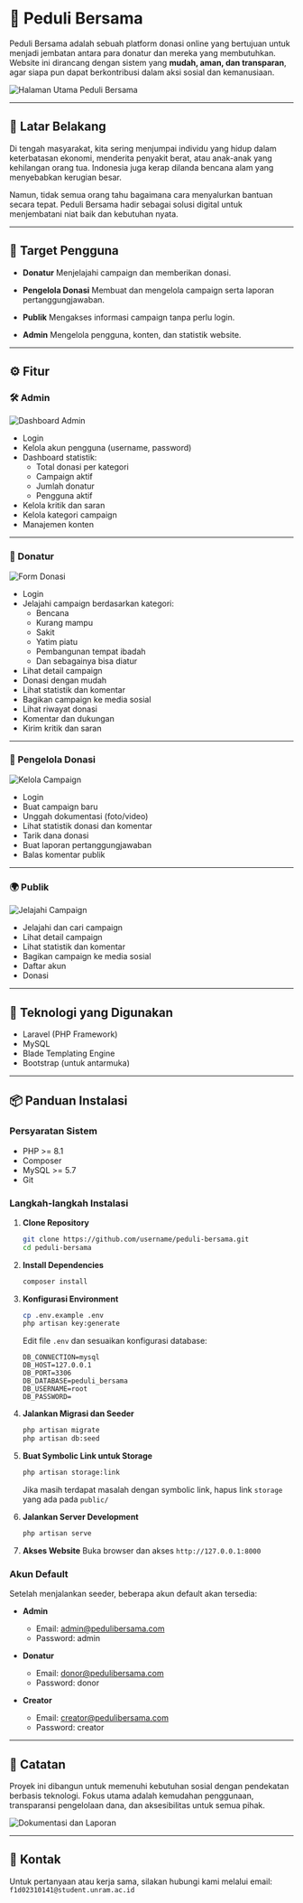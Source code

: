 # 🌱 Peduli Bersama

Peduli Bersama adalah sebuah platform donasi online yang bertujuan untuk menjadi jembatan antara para donatur dan mereka yang membutuhkan. Website ini dirancang dengan sistem yang **mudah, aman, dan transparan**, agar siapa pun dapat berkontribusi dalam aksi sosial dan kemanusiaan.

![Halaman Utama Peduli Bersama](docs/home.png)

---

## 📌 Latar Belakang

Di tengah masyarakat, kita sering menjumpai individu yang hidup dalam keterbatasan ekonomi, menderita penyakit berat, atau anak-anak yang kehilangan orang tua. Indonesia juga kerap dilanda bencana alam yang menyebabkan kerugian besar.

Namun, tidak semua orang tahu bagaimana cara menyalurkan bantuan secara tepat. Peduli Bersama hadir sebagai solusi digital untuk menjembatani niat baik dan kebutuhan nyata.

---

## 👥 Target Pengguna

- **Donatur**
  Menjelajahi campaign dan memberikan donasi.

- **Pengelola Donasi**
  Membuat dan mengelola campaign serta laporan pertanggungjawaban.

- **Publik**
  Mengakses informasi campaign tanpa perlu login.

- **Admin**
  Mengelola pengguna, konten, dan statistik website.

---

## ⚙️ Fitur

### 🛠️ Admin

![Dashboard Admin](docs/dashboard%20admin.png)

- Login
- Kelola akun pengguna (username, password)
- Dashboard statistik:
  - Total donasi per kategori
  - Campaign aktif
  - Jumlah donatur
  - Pengguna aktif
- Kelola kritik dan saran
- Kelola kategori campaign
- Manajemen konten

---

### 💝 Donatur

![Form Donasi](docs/form%20donasi.png)

- Login
- Jelajahi campaign berdasarkan kategori:
  - Bencana
  - Kurang mampu
  - Sakit
  - Yatim piatu
  - Pembangunan tempat ibadah
  - Dan sebagainya bisa diatur
- Lihat detail campaign
- Donasi dengan mudah
- Lihat statistik dan komentar
- Bagikan campaign ke media sosial
- Lihat riwayat donasi
- Komentar dan dukungan
- Kirim kritik dan saran

---

### 📢 Pengelola Donasi

![Kelola Campaign](docs/kelola%20campaign.png)

- Login
- Buat campaign baru
- Unggah dokumentasi (foto/video)
- Lihat statistik donasi dan komentar
- Tarik dana donasi
- Buat laporan pertanggungjawaban
- Balas komentar publik

---

### 🌍 Publik

![Jelajahi Campaign](docs/jelajahi%20campaign.png)

- Jelajahi dan cari campaign
- Lihat detail campaign
- Lihat statistik dan komentar
- Bagikan campaign ke media sosial
- Daftar akun
- Donasi

---

## 🚀 Teknologi yang Digunakan

- Laravel (PHP Framework)
- MySQL
- Blade Templating Engine
- Bootstrap (untuk antarmuka)

---

## 📦 Panduan Instalasi

### Persyaratan Sistem
- PHP >= 8.1
- Composer
- MySQL >= 5.7
- Git

### Langkah-langkah Instalasi

1. **Clone Repository**
   ```bash
   git clone https://github.com/username/peduli-bersama.git
   cd peduli-bersama
   ```

2. **Install Dependencies**
   ```bash
   composer install
   ```

3. **Konfigurasi Environment**
   ```bash
   cp .env.example .env
   php artisan key:generate
   ```
   Edit file `.env` dan sesuaikan konfigurasi database:
   ```
   DB_CONNECTION=mysql
   DB_HOST=127.0.0.1
   DB_PORT=3306
   DB_DATABASE=peduli_bersama
   DB_USERNAME=root
   DB_PASSWORD=
   ```

4. **Jalankan Migrasi dan Seeder**
   ```bash
   php artisan migrate
   php artisan db:seed
   ```

5. **Buat Symbolic Link untuk Storage**
   ```bash
   php artisan storage:link
   ```
   Jika masih terdapat masalah dengan symbolic link, hapus link `storage` yang ada pada `public/`

6. **Jalankan Server Development**
   ```bash
   php artisan serve
   ```

7. **Akses Website**
   Buka browser dan akses `http://127.0.0.1:8000`

### Akun Default
Setelah menjalankan seeder, beberapa akun default akan tersedia:

- **Admin**
  - Email: admin@pedulibersama.com
  - Password: admin

- **Donatur**
  - Email: donor@pedulibersama.com
  - Password: donor

- **Creator**
  - Email: creator@pedulibersama.com
  - Password: creator

---

## 📝 Catatan

Proyek ini dibangun untuk memenuhi kebutuhan sosial dengan pendekatan berbasis teknologi. Fokus utama adalah kemudahan penggunaan, transparansi pengelolaan dana, dan aksesibilitas untuk semua pihak.

![Dokumentasi dan Laporan](docs/dokumentasi%20dan%20laporan.png)

---

## 📩 Kontak

Untuk pertanyaan atau kerja sama, silakan hubungi kami melalui email: `f1d02310141@student.unram.ac.id`
